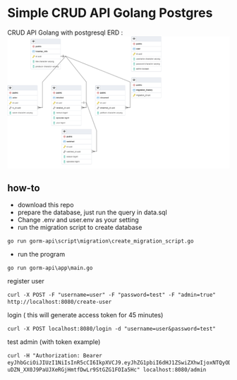 # Simple CRUD API Golang Postgres

CRUD API Golang with postgresql
ERD : 
![Screenshot](ERD.png)

## how-to
- download this repo
- prepare the database, just run the query in data.sql
- Change .env and user.env as your setting
- run the migration script to create database
```
go run gorm-api\script\migration\create_migration_script.go
```
- run the program
```
go run gorm-api\app\main.go
```
register user
```
curl -X POST -F "username=user" -F "password=test" -F "admin=true" http://localhost:8080/create-user
```
login ( this will generate access token for 45 minutes)
```
curl -X POST localhost:8080/login -d "username=user&password=test"
```
test admin (with token example)
```
curl -H "Authorization: Bearer eyJhbGciOiJIUzI1NiIsInR5cCI6IkpXVCJ9.eyJhZG1pbiI6dHJ1ZSwiZXhwIjoxNTQyODAyMzk5LCJuYW1lIjoiSm9uIERvZSJ9.K-uDZN_XX0J9PaUJXeRGjHmtfDwLr9StGZG1FOIa5Hc" localhost:8080/admin
```